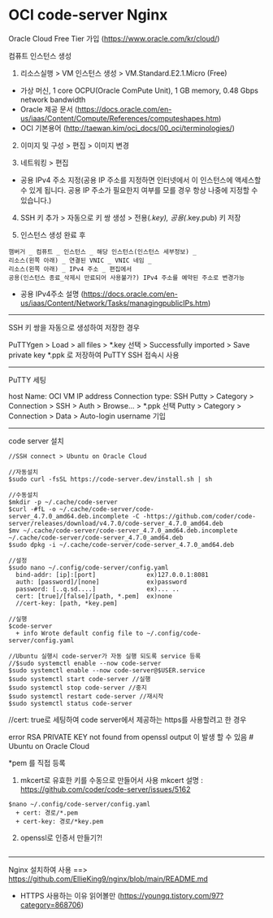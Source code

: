 # OCI code-server Nginx

Oracle Cloud Free Tier 가입 (https://www.oracle.com/kr/cloud/)

컴퓨트 인스턴스 생성
1. 리소스실행 > VM 인스턴스 생성 > VM.Standard.E2.1.Micro (Free)
- 가상 머신, 1 core OCPU(Oracle ComPute Unit), 1 GB memory, 0.48 Gbps network bandwidth
- Oracle 제공 문서 (https://docs.oracle.com/en-us/iaas/Content/Compute/References/computeshapes.htm)
- OCI 기본용어 (http://taewan.kim/oci_docs/00_oci/terminologies/)

2. 이미지 및 구성 > 편집 > 이미지 변경

3. 네트워킹 > 편집
- 공용 IPv4 주소 지정(공용 IP 주소를 지정하면 인터넷에서 이 인스턴스에 액세스할 수 있게 됩니다. 공용 IP 주소가 필요한지 여부를 모를 경우 항상 나중에 지정할 수 있습니다.)

4. SSH 키 추가 > 자동으로 키 쌍 생성 > 전용(*.key), 공용(*.key.pub) 키 저장

5. 인스턴스 생성 완료 후
  ```
  햄버거 _ 컴퓨트 _ 인스턴스 _ 해당 인스턴스(인스턴스 세부정보) _ 
  리소스(왼쪽 아래) _ 연결된 VNIC _ VNIC 네임 _ 
  리소스(왼쪽 아래) _ IPv4 주소 _ 편집에서 
  공용(인스턴스 종료_삭제시 만료되어 사용불가?) IPv4 주소를 예약된 주소로 변경가능
  ```
- 공용 IPv4주소 설명 (https://docs.oracle.com/en-us/iaas/Content/Network/Tasks/managingpublicIPs.htm)

-------------------------

SSH 키 쌍을 자동으로 생성하여 저장한 경우

PuTTYgen > Load > all files > *.key 선택 > Successfully imported > Save private key
*.ppk 로 저장하여 PuTTY SSH 접속시 사용

--------------------------

PuTTY 세팅

host Name: OCI VM IP address 
Connection type: SSH
Putty > Category > Connection > SSH > Auth > Browse... > *.ppk 선택
Putty > Category > Connection > Data > Auto-login username 기입

--------------------------

code server 설치
```
//SSH connect > Ubuntu on Oracle Cloud

//자동설치
$sudo curl -fsSL https://code-server.dev/install.sh | sh

//수동설치
$mkdir -p ~/.cache/code-server
$curl -#fL -o ~/.cache/code-server/code-server_4.7.0_amd64.deb.incomplete -C -https://github.com/coder/code-server/releases/download/v4.7.0/code-server_4.7.0_amd64.deb
$mv ~/.cache/code-server/code-server_4.7.0_amd64.deb.incomplete ~/.cache/code-server/code-server_4.7.0_amd64.deb
$sudo dpkg -i ~/.cache/code-server/code-server_4.7.0_amd64.deb

//설정
$sudo nano ~/.config/code-server/config.yaml
  bind-addr: [ip]:[port]              ex)127.0.0.1:8081
  auth: [password]/[none]             ex)password
  password: [..q.sd....]              ex)... ..
  cert: [true]/[false]/[path, *.pem]  ex)none
  //cert-key: [path, *key.pem]

//실행
$code-server
  + info Wrote default config file to ~/.config/code-server/config.yaml

//Ubuntu 실행시 code-server가 자동 실행 되도록 service 등록
//$sudo systemctl enable --now code-server
$sudo systemctl enable --now code-server@$USER.service
$sudo systemctl start code-server //실행
$sudo systemctl stop code-server //중지
$sudo systemctl restart code-server //재시작
$sudo systemctl status code-server 
```

//cert: true로 세팅하여 code server에서 제공하는 https를 사용할려고 한 경우

error RSA PRIVATE KEY not found from openssl output 이 발생 할 수 있음 # Ubuntu on Oracle Cloud

*pem 를 직접 등록
1. mkcert로 유효한 키를 수동으로 만들어서 사용
mkcert 설명 : https://github.com/coder/code-server/issues/5162
```
$nano ~/.config/code-server/config.yaml
  + cert: 경로/*.pem
  + cert-key: 경로/*key.pem
```
2. openssl로 인증서 만들기?!
```
```

--------------------------

Nginx 설치하여 사용
==> https://github.com/EllieKing9/nginx/blob/main/README.md
- HTTPS 사용하는 이유 읽어볼만 (https://youngq.tistory.com/97?category=868706)
